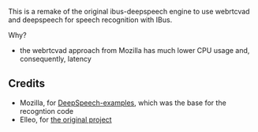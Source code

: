 This is a remake of the original ibus-deepspeech engine to use webrtcvad and deepspeech for speech recognition with IBus.

Why?
* the webrtcvad approach from Mozilla has much lower CPU usage and, consequently, latency

## Credits
* Mozilla, for [DeepSpeech-examples](https://github.com/mozilla/DeepSpeech-examples),
which was the base for the recogntion code
* Elleo, for [the original project]

[the original project]: https://github.com/Elleo/ibus-deepspeech
